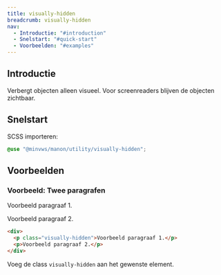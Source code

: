 ```yaml
---
title: visually-hidden
breadcrumb: visually-hidden
nav:
  - Introductie: "#introduction"
  - Snelstart: "#quick-start"
  - Voorbeelden: "#examples"
---
```


<h2 id="introduction">Introductie</h2>

Verbergt objecten alleen visueel. Voor screenreaders blijven de objecten
zichtbaar.

<h2 id="quick-start">Snelstart</h2>

SCSS importeren:

```scss
@use "@minvws/manon/utility/visually-hidden";
```

<h2 id="examples">Voorbeelden</h2>

### Voorbeeld: Twee paragrafen

<div>
  <p class="visually-hidden">Voorbeeld paragraaf 1.</p>
  <p>Voorbeeld paragraaf 2.</p>
</div>

```html
<div>
  <p class="visually-hidden">Voorbeeld paragraaf 1.</p>
  <p>Voorbeeld paragraaf 2.</p>
</div>
```

Voeg de class `visually-hidden` aan het gewenste element.
